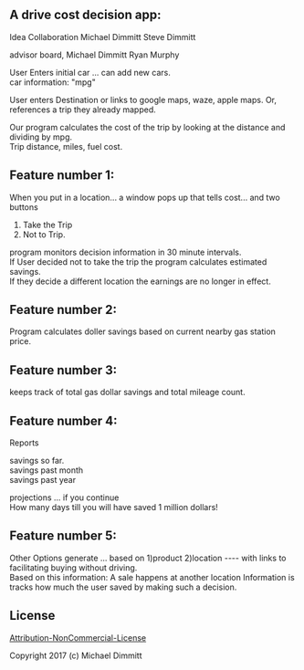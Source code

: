 ## A drive cost decision app:

Idea Collaboration Michael Dimmitt Steve Dimmitt

advisor board, Michael Dimmitt Ryan Murphy

User Enters initial car ... can add new cars.
<br>car information: "mpg"

User enters Destination or links to google maps, waze, apple maps.
Or, references a trip they already mapped.

Our program calculates the cost of the trip by looking at the distance and dividing by mpg.
<br>Trip distance, miles, fuel cost.

## Feature number 1:
When you put in a location... a window pops up that tells cost... and two buttons
1) Take the Trip
2) Not to Trip.

program monitors decision information in 30 minute intervals. 
<br>If User decided not to take the trip the program calculates estimated savings. 
<br>If they decide  a different location the earnings are no longer in effect.

## Feature number 2:
Program calculates doller savings based on current nearby gas station price.

## Feature number 3: 
keeps track of total gas dollar savings and total mileage count.

## Feature number 4: 
Reports

savings so far.
<br>savings past month 
<br>savings past year

projections ... if you continue 
<br>How many days till you will have saved 1 million dollars!

## Feature number 5: 
Other Options generate ... based on 1)product 2)location ---- with links to facilitating buying without driving.
<br>Based on this information: A sale happens at another location Information is tracks how much the user saved by making such a decision.


## License
[Attribution-NonCommercial-License](https://raw.githubusercontent.com/map-application/mileage_master/master/LICENSE)

Copyright 2017 (c) Michael Dimmitt
